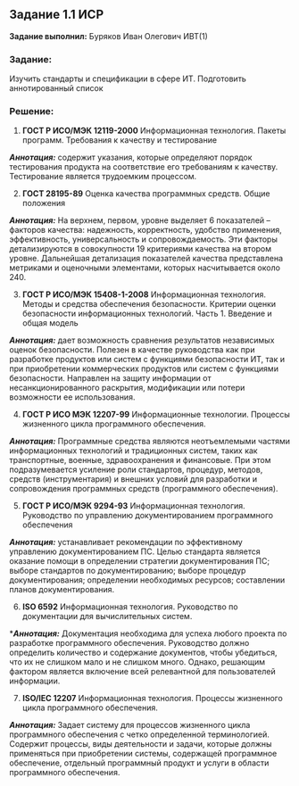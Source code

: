## Задание 1.1 ИСР

**Задание выполнил:** Буряков Иван Олегович ИВТ(1)

### Задание: 
Изучить стандарты и спецификации в сфере ИТ. Подготовить аннотированный список

### Решение:

1. **ГОСТ Р ИСО/МЭК 12119-2000** Информационная технология. Пакеты программ. Требования к качеству и тестирование

***Аннотация:*** содержит указания, которые определяют порядок тестирования продукта на соответствие его требованиям к качеству. Тестирование является трудоемким процессом.

2. **ГОСТ 28195-89** Оценка качества программных средств. Общие положения

***Аннотация:*** На верхнем, первом, уровне выделяет 6 показателей – факторов качества: надежность, корректность, удобство применения, эффективность, универсальность и сопровождаемость. Эти факторы детализируются в совокупности 19 критериями качества на втором уровне. Дальнейшая детализация показателей качества представлена метриками и оценочными элементами, которых насчитывается около 240.

3. **ГОСТ Р ИСО/МЭК 15408-1-2008** Информационная технология. Методы и средства обеспечения безопасности. Критерии оценки безопасности информационных технологий. Часть 1. Введение и общая модель

***Аннотация:*** дает возможность сравнения результатов независимых оценок безопасности. Полезен в качестве руководства как при разработке продуктов или систем с функциями безопасности ИТ, так и при приобретении коммерческих продуктов или систем с функциями безопасности. Направлен на защиту информации от несанкционированного раскрытия, модификации или потери возможности ее использования.

4. **ГОСТ Р ИСО МЭК 12207-99** Информационные технологии. Процессы жизненного цикла программного обеспечения.

***Аннотация:*** Программные средства являются неотъемлемыми частями информационных технологий и традиционных систем, таких как транспортные, военные, здравоохранения и финансовые. При этом подразумевается усиление роли стандартов, процедур, методов, средств (инструментария) и внешних условий для разработки и сопровождения программных средств (программного обеспечения).

5. **ГОСТ Р ИСО/МЭК 9294-93** Информационная технология. Руководство по управлению документированием программного обеспечения

***Аннотация:*** устанавливает рекомендации по эффективному управлению документированием ПС. Целью стандарта является оказание помощи в определении стратегии документирования ПС; выборе стандартов по документированию; выборе процедур документирования; определении необходимых ресурсов; составлении планов документирования.

6. **ISO 6592** Информационная технология. Руководство по документации для вычислительных систем.

****Аннотация:*** Документация необходима для успеха любого проекта по разработке программного обеспечения. Руководство должно определить количество и содержание документов, чтобы убедиться, что их не слишком мало и не слишком много. Однако, решающим фактором является включение всей релевантной для пользователей информации.

7. **ISO/IEC 12207** Информационная технология. Процессы жизненного цикла программного обеспечения.

***Аннотация:*** Задает систему для процессов жизненного цикла программного обеспечения с четко определенной терминологией. Содержит процессы, виды деятельности и задачи, которые должны применяться при приобретении системы, содержащей программное обеспечение, отдельный программный продукт и услуги в области программного обеспечения.
